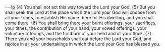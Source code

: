 ---!p
{4} You shall not act this way toward the Lord your God. {5} But you shall seek the Lord at the place which the Lord your God will choose from all your tribes, to establish His name there for His dwelling, and you shall come there. {6} You shall bring there your burnt offerings, your sacrifices, your tithes, the contribution of your hand, your vowed offerings, your voluntary offerings, and the firstborn of your herd and of your flock. {7} There you and your households shall eat before the Lord your God, and rejoice in all your undertakings in which the Lord your God has blessed you.